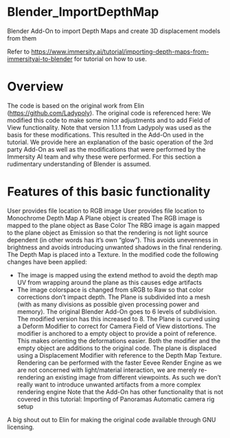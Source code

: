 # Blender_ImportDepthMap
Blender Add-On to import Depth Maps and create 3D displacement models from them

Refer to https://www.immersity.ai/tutorial/importing-depth-maps-from-immersityai-to-blender for tutorial on how to use.

# Overview
The code is based on the original work from Elin (https://github.com/Ladypoly). The original code is referenced here:
We modified this code to make some minor adjustments and to add Field of View functionality. Note that version 1.1.1 from Ladypoly was used as the basis for these modifications. This resulted in the Add-On used in the tutorial. We provide here an explanation of the basic operation of the 3rd party Add-On as well as the modifications that were performed by the Immersity AI team and why these were performed. For this section a rudimentary understanding of Blender is assumed.

# Features of this basic functionality
User provides file location to RGB image
User provides file location to Monochrome Depth Map
A Plane object is created
The RGB image is mapped to the plane object as Base Color
The RBG image is again mapped to the plane object as Emission so that the rendering is not light source dependent (in other words has it’s own “glow”). This avoids unevenness in brightness and avoids introducing unwanted shadows in the final rendering.
The Depth Map is placed into a Texture. In the modified code the following changes have been applied:
- The image is mapped using the extend method to avoid the depth map UV from wrapping around the plane as this causes edge artifacts
- The image colorspace is changed from sRGB to Raw so that color corrections don’t impact depth.
The Plane is subdivided into a mesh (with as many divisions as possible given processing power and memory). The original Blender Add-On goes to 6 levels of subdivision. The modified version has this increased to 8.
The Plane is curved using a Deform Modifier to correct for Camera Field of View distortions. The modifier is anchored to a empty object to provide a point of reference. This makes orienting the deformations easier. Both the modifier and the empty object are additions to the original code.
The plane is displaced using a Displacement Modifier with reference to the Depth Map Texture.
Rendering can be performed with the faster Eevee Render Engine as we are not concerned with light/material interaction, we are merely re-rendering an existing image from different viewpoints. As such we don’t really want to introduce unwanted artifacts from a more complex rendering engine
Note that the Add-On has other functionality that is not covered in this tutorial:
Importing of Panoramas
Automatic camera rig setup

A big shout out to Elin for making the original code available through GNU licensing.

